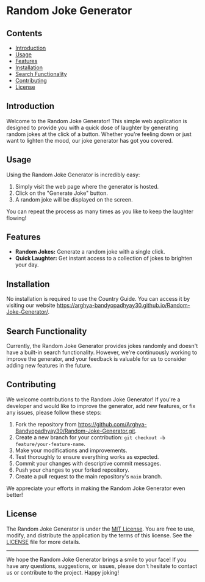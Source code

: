 # Random Joke Generator

## Contents

- [Introduction](#introduction)
- [Usage](#usage)
- [Features](#features)
- [Installation](#installation)
- [Search Functionality](#search-functionality)
- [Contributing](#contributing)
- [License](#license)

## Introduction

Welcome to the Random Joke Generator! This simple web application is designed to provide you with a quick dose of laughter by generating random jokes at the click of a button. Whether you're feeling down or just want to lighten the mood, our joke generator has got you covered.

## Usage

Using the Random Joke Generator is incredibly easy:

1. Simply visit the web page where the generator is hosted.
2. Click on the "Generate Joke" button.
3. A random joke will be displayed on the screen.

You can repeat the process as many times as you like to keep the laughter flowing!

## Features

- **Random Jokes:** Generate a random joke with a single click.
- **Quick Laughter:** Get instant access to a collection of jokes to brighten your day.

## Installation

No installation is required to use the Country Guide. You can access it by visiting our website https://arghya-bandyopadhyay30.github.io/Random-Joke-Generator/.

## Search Functionality

Currently, the Random Joke Generator provides jokes randomly and doesn't have a built-in search functionality. However, we're continuously working to improve the generator, and your feedback is valuable for us to consider adding new features in the future.

## Contributing

We welcome contributions to the Random Joke Generator! If you're a developer and would like to improve the generator, add new features, or fix any issues, please follow these steps:

1. Fork the repository from https://github.com/Arghya-Bandyopadhyay30/Random-Joke-Generator.git.
2. Create a new branch for your contribution: `git checkout -b feature/your-feature-name`.
3. Make your modifications and improvements.
4. Test thoroughly to ensure everything works as expected.
5. Commit your changes with descriptive commit messages.
6. Push your changes to your forked repository.
7. Create a pull request to the main repository's `main` branch.

We appreciate your efforts in making the Random Joke Generator even better!

## License

The Random Joke Generator is under the [MIT License](LICENSE). You are free to use, modify, and distribute the application by the terms of this license. See the [LICENSE](LICENSE) file for more details.

---

We hope the Random Joke Generator brings a smile to your face! If you have any questions, suggestions, or issues, please don't hesitate to contact us or contribute to the project. Happy joking!
